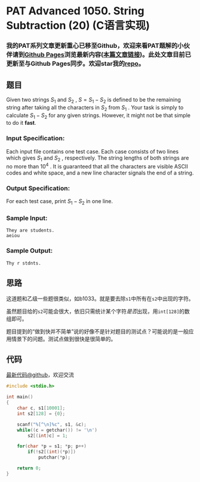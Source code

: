 # PAT Advanced 1050. String Subtraction (20) (C语言实现)

### 我的PAT系列文章更新重心已移至Github，欢迎来看PAT题解的小伙伴请到[Github Pages](https://oliverlew.github.io/PAT)浏览最新内容([本篇文章链接](https://oliverlew.github.io/PAT/Advanced/1050.html))。此处文章目前已更新至与Github Pages同步。欢迎star我的[repo](https://github.com/OliverLew/PAT)。

## 题目

Given two strings $S_1$ and $S_2$ , $S = S_1 - S_2$ is defined to be the
remaining string after taking all the characters in $S_2$ from $S_1$ . Your
task is simply to calculate $S_1 - S_2$ for any given strings. However, it
might not be that simple to do it **fast**.

### Input Specification:

Each input file contains one test case. Each case consists of two lines which
gives $S_1$ and $S_2$ , respectively. The string lengths of both strings are
no more than $10^4$ . It is guaranteed that all the characters are visible
ASCII codes and white space, and a new line character signals the end of a
string.

### Output Specification:

For each test case, print $S_1 - S_2$ in one line.

### Sample Input:

    
    
    They are students.
    aeiou
    

### Sample Output:

    
    
    Thy r stdnts.
    



## 思路


这道题和乙级一些题很类似，如b1033。就是要去除`s1`中所有在`s2`中出现的字符。

虽然题目给的`s2`可能会很大，依旧只需统计某个字符*是否*出现，用`int[128]`的数组即可。

题目提到的“做到快并不简单”说的好像不是针对题目的测试点？可能说的是一般应用情景下的问题。测试点做到很快是很简单的。

## 代码

[最新代码@github](https://github.com/OliverLew/PAT/blob/master/PATAdvanced/1050.c)，欢迎交流
```c
#include <stdio.h>

int main()
{
    char c, s1[10001];
    int s2[128] = {0};

    scanf("%[^\n]%c", s1, &c);
    while((c = getchar()) != '\n')
        s2[(int)c] = 1;

    for(char *p = s1; *p; p++)
        if(!s2[(int)(*p)])
            putchar(*p);

    return 0;
}
```
